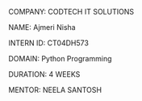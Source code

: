 COMPANY: CODTECH IT SOLUTIONS  

NAME: Ajmeri Nisha 

INTERN ID: CT04DH573 

DOMAIN: Python Programming  

DURATION: 4 WEEKS  

MENTOR: NEELA SANTOSH 
